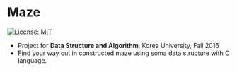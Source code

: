 # Maze
[![License: MIT](https://img.shields.io/badge/License-MIT-yellow.svg)](https://opensource.org/licenses/MIT)
 * Project for **Data Structure and Algorithm**, Korea University, Fall 2016
 * Find your way out in constructed maze using soma data structure with C language. 
